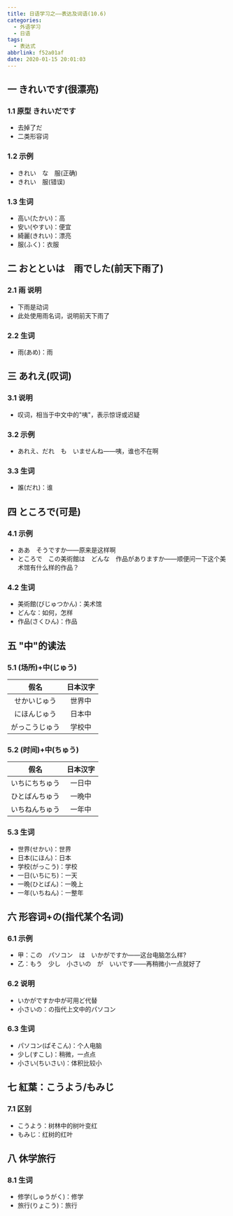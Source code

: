 ```yaml
---
title: 日语学习之——表达及词语(10.6)
categories:
  - 外语学习
  - 日语
tags:
  - 表达式
abbrlink: f52a01af
date: 2020-01-15 20:01:03
---
```

## 一 きれいです(很漂亮)

### 1.1 原型 きれいだです

* 去掉了だ
* 二类形容词

<!--more-->

### 1.2 示例

* きれい　な　服(正确)
* きれい　服(错误)

### 1.3 生词

* 高い(たかい)：高
* 安い(やすい)：便宜
* 綺麗(きれい)：漂亮
* 服(ふく)：衣服

## 二 おとといは　雨でした(前天下雨了)

### 2.1 雨 说明

* 下雨是动词
* 此处使用雨名词，说明前天下雨了

### 2.2 生词

* 雨(あめ)：雨

## 三 あれえ(叹词)

### 3.1 说明

* 叹词，相当于中文中的"咦"，表示惊讶或迟疑

### 3.2 示例

* あれえ、だれ　も　いませんね——咦，谁也不在啊

### 3.3 生词

* 誰(だれ)：谁

## 四 ところで(可是)

### 4.1 示例

* ああ　そうですか——原来是这样啊
* ところで　この美術館は　どんな　作品がありますか——顺便问一下这个美术馆有什么样的作品？

### 4.2 生词

* 美術館(びじゅつかん)：美术馆
* どんな：如何，怎样
* 作品(さくひん)：作品

## 五 "中"的读法

### 5.1 (场所)+中(じゅう)

|      假名      | 日本汉字 |
| :------------: | :------: |
|  せかいじゅう  |  世界中  |
|  にほんじゅう  |  日本中  |
| がっこうじゅう |  学校中  |

### 5.2 (时间)+中(ちゅう)

|      假名      | 日本汉字 |
| :------------: | :------: |
| いちにちちゅう |  一日中  |
| ひとばんちゅう |  一晩中  |
| いちねんちゅう |  一年中  |

### 5.3 生词

* 世界(せかい)：世界
* 日本(にほん)：日本
* 学校(がっこう)：学校
* 一日(いちにち)：一天
* 一晩(ひとばん)：一晚上
* 一年(いちねん)：一整年

## 六 形容词+の(指代某个名词)

### 6.1 示例

* 甲：この　パソコン　は　いかがですか——这台电脑怎么样?
* 乙：もう　少し　小さいの　が　いいです——再稍微小一点就好了

### 6.2 说明

* いかがですか中が可用ど代替
* 小さいの：の指代上文中的パソコン

### 6.3 生词

* パソコン(ぱそこん)：个人电脑
* 少し(すこし)：稍微，一点点
* 小さい(ちいさい)：体积比较小

## 七 紅葉：こうよう/もみじ

### 7.1 区别

* こうよう：树林中的树叶变红
* もみじ：红树的红叶

## 八 休学旅行

### 8.1 生词

* 修学(しゅうがく)：修学
* 旅行(りょこう)：旅行